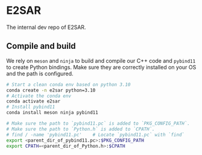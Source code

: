 # E2SAR
The internal dev repo of E2SAR.

## Compile and build
We rely on `meson` and `ninja` to build and compile our C++ code and `pybind11` to create Python bindings.
Make sure they are correctly installed on your OS and the path is configured.

```bash
# Start a clean conda env based on python 3.10
conda create -n e2sar python=3.10
# Activate the conda env
conda activate e2sar
# Install pybind11
conda install meson ninja pybind11

# Make sure the path to `pybind11.pc` is added to `PKG_CONFIG_PATH`.
# Make sure the path to `Python.h` is added to `CPATH`.
# find / -name 'pybind11.pc'    # Locate `pybind11.pc` with `find`
export <parent_dir_of_pybind11.pc>:$PKG_CONFIG_PATH
export CPATH=<parent_dir_of_Python.h>:$CPATH
```
